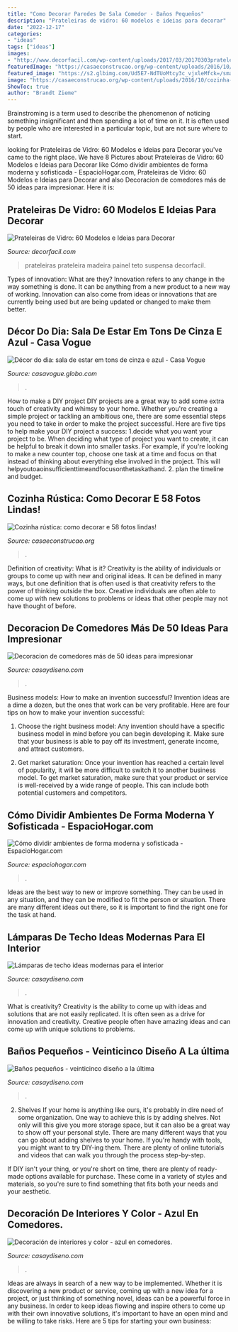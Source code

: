```yaml
---
title: "Como Decorar Paredes De Sala Comedor - Baños Pequeños"
description: "Prateleiras de vidro: 60 modelos e ideias para decorar"
date: "2022-12-17"
categories:
- "ideas"
tags: ["ideas"]
images:
- "http://www.decorfacil.com/wp-content/uploads/2017/03/20170303prateleira-de-vidro-49.jpg"
featuredImage: "https://casaeconstrucao.org/wp-content/uploads/2016/10/cozinha-rustica-41.jpg"
featured_image: "https://s2.glbimg.com/Ud5E7-NdTUoMtcy3c_vjxleMfck=/smart/e.glbimg.com/og/ed/f/original/2018/05/11/site_2.jpg"
image: "https://casaeconstrucao.org/wp-content/uploads/2016/10/cozinha-rustica-41.jpg"
ShowToc: true
author: "Brandt Zieme"
---
```



Brainstroming is a term used to describe the phenomenon of noticing something insignificant and then spending a lot of time on it. It is often used by people who are interested in a particular topic, but are not sure where to start.

	

		
looking for Prateleiras de Vidro: 60 Modelos e Ideias para Decorar you've came to the right place. We have 8 Pictures about Prateleiras de Vidro: 60 Modelos e Ideias para Decorar like Cómo dividir ambientes de forma moderna y sofisticada - EspacioHogar.com, Prateleiras de Vidro: 60 Modelos e Ideias para Decorar and also Decoracion de comedores más de 50 ideas para impresionar. Here it is:
		
    
## Prateleiras De Vidro: 60 Modelos E Ideias Para Decorar

<img loading=lazy src="http://www.decorfacil.com/wp-content/uploads/2017/03/20170303prateleira-de-vidro-49.jpg" onerror="this.onerror=null;this.src='https://tse1.mm.bing.net/th?id=OIP.5Af6cEZvlp820bS4DzOHUAAAAA&amp;pid=15.1';" alt="Prateleiras de Vidro: 60 Modelos e Ideias para Decorar">

_Source: decorfacil.com_

>prateleiras prateleira madeira painel teto suspensa decorfacil. 

	

Types of innovation: What are they?
Innovation refers to any change in the way something is done. It can be anything from a new product to a new way of working. Innovation can also come from ideas or innovations that are currently being used but are being updated or changed to make them better.

    
## Décor Do Dia: Sala De Estar Em Tons De Cinza E Azul - Casa Vogue

<img loading=lazy src="https://s2.glbimg.com/Ud5E7-NdTUoMtcy3c_vjxleMfck=/smart/e.glbimg.com/og/ed/f/original/2018/05/11/site_2.jpg" onerror="this.onerror=null;this.src='https://tse2.mm.bing.net/th?id=OIP.EUf45hqJejr_oQrj4Vi7awHaLH&amp;pid=15.1';" alt="Décor do dia: sala de estar em tons de cinza e azul - Casa Vogue">

_Source: casavogue.globo.com_

>. 

	

How to make a DIY project
DIY projects are a great way to add some extra touch of creativity and whimsy to your home. Whether you're creating a simple project or tackling an ambitious one, there are some essential steps you need to take in order to make the project successful. Here are five tips to help make your DIY project a success: 
1.decide what you want your project to be. When deciding what type of project you want to create, it can be helpful to break it down into smaller tasks. For example, if you're looking to make a new counter top, choose one task at a time and focus on that instead of thinking about everything else involved in the project. This will helpyoutoaoinsufficienttimeandfocusonthetaskathand. 
2. plan the timeline and budget.

    
## Cozinha Rústica: Como Decorar E 58 Fotos Lindas!

<img loading=lazy src="https://casaeconstrucao.org/wp-content/uploads/2016/10/cozinha-rustica-41.jpg" onerror="this.onerror=null;this.src='https://tse1.mm.bing.net/th?id=OIP.VvTBWOZZSWwh6t89OX96AgHaLJ&amp;pid=15.1';" alt="Cozinha rústica: como decorar e 58 fotos lindas!">

_Source: casaeconstrucao.org_

>. 

	

Definition of creativity: What is it?
Creativity is the ability of individuals or groups to come up with new and original ideas. It can be defined in many ways, but one definition that is often used is that creativity refers to the power of thinking outside the box. Creative individuals are often able to come up with new solutions to problems or ideas that other people may not have thought of before.

    
## Decoracion De Comedores Más De 50 Ideas Para Impresionar

<img loading=lazy src="https://casaydiseno.com/wp-content/uploads/2015/08/decoracion-de-comedores-pared-estampalamparas.jpg" onerror="this.onerror=null;this.src='https://tse1.mm.bing.net/th?id=OIP.RiC-Go0Gnh8kVGYIMAwGrwHaLI&amp;pid=15.1';" alt="Decoracion de comedores más de 50 ideas para impresionar">

_Source: casaydiseno.com_

>. 

	

Business models: How to make an invention successful?
Invention ideas are a dime a dozen, but the ones that work can be very profitable. Here are four tips on how to make your invention successful:
1. Choose the right business model: Any invention should have a specific business model in mind before you can begin developing it. Make sure that your business is able to pay off its investment, generate income, and attract customers.

2. Get market saturation: Once your invention has reached a certain level of popularity, it will be more difficult to switch it to another business model. To get market saturation, make sure that your product or service is well-received by a wide range of people. This can include both potential customers and competitors.


    
## Cómo Dividir Ambientes De Forma Moderna Y Sofisticada - EspacioHogar.com

<img loading=lazy src="http://espaciohogar.com/wp-content/uploads/2011/08/partition_thumb.jpg" onerror="this.onerror=null;this.src='https://tse4.mm.bing.net/th?id=OIP.ued9RgY5DnayDwVh_qbHBgAAAA&amp;pid=15.1';" alt="Cómo dividir ambientes de forma moderna y sofisticada - EspacioHogar.com">

_Source: espaciohogar.com_

>. 

	

Ideas are the best way to new or improve something. They can be used in any situation, and they can be modified to fit the person or situation. There are many different ideas out there, so it is important to find the right one for the task at hand.

    
## Lámparas De Techo Ideas Modernas Para El Interior

<img loading=lazy src="https://casaydiseno.com/wp-content/uploads/2015/05/lampara-techo-elegante-estilo-moderno.jpg" onerror="this.onerror=null;this.src='https://tse2.mm.bing.net/th?id=OIP.FciGKPTvBVe8TYcAiZYT_AHaKu&amp;pid=15.1';" alt="Lámparas de techo ideas modernas para el interior">

_Source: casaydiseno.com_

>. 

	

What is creativity?
Creativity is the ability to come up with ideas and solutions that are not easily replicated. It is often seen as a drive for innovation and creativity. Creative people often have amazing ideas and can come up with unique solutions to problems.

    
## Baños Pequeños - Veinticinco Diseño A La última

<img loading=lazy src="https://casaydiseno.com/wp-content/uploads/2015/06/baño-aseo-pequeño-moderno.jpg" onerror="this.onerror=null;this.src='https://tse2.mm.bing.net/th?id=OIP.tRV2r7WPA1ZvaDTf7crPBwHaLH&amp;pid=15.1';" alt="Baños pequeños - veinticinco diseño a la última">

_Source: casaydiseno.com_

>. 

	

2. Shelves
If your home is anything like ours, it's probably in dire need of some organization. One way to achieve this is by adding shelves. Not only will this give you more storage space, but it can also be a great way to show off your personal style.
There are many different ways that you can go about adding shelves to your home. If you're handy with tools, you might want to try DIY-ing them. There are plenty of online tutorials and videos that can walk you through the process step-by-step.

If DIY isn't your thing, or you're short on time, there are plenty of ready-made options available for purchase. These come in a variety of styles and materials, so you're sure to find something that fits both your needs and your aesthetic.

    
## Decoración De Interiores Y Color - Azul En Comedores.

<img loading=lazy src="http://casaydiseno.com/wp-content/uploads/2015/04/muebles-decoracion-colgante-lampara.jpg" onerror="this.onerror=null;this.src='https://tse1.mm.bing.net/th?id=OIP.AmVLCMKPtR-QJ83fuFZdagHaE6&amp;pid=15.1';" alt="Decoración de interiores y color - azul en comedores.">

_Source: casaydiseno.com_

>. 

	

Ideas are always in search of a new way to be implemented. Whether it is discovering a new product or service, coming up with a new idea for a project, or just thinking of something novel, ideas can be a powerful force in any business. In order to keep ideas flowing and inspire others to come up with their own innovative solutions, it's important to have an open mind and be willing to take risks. Here are 5 tips for starting your own business: 
